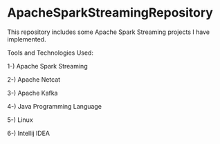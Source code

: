 # ApacheSparkStreamingRepository
This repository includes some Apache Spark Streaming projects I have implemented.

Tools and Technologies Used:

1-) Apache Spark Streaming

2-) Apache Netcat

3-) Apache Kafka

4-) Java Programming Language

5-) Linux

6-) Intellij IDEA





